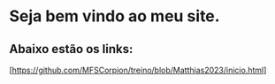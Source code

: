 # Seja bem vindo ao meu site.
## Abaixo estão os links: 

[https://github.com/MFSCorpion/treino/blob/Matthias2023/inicio.html]

